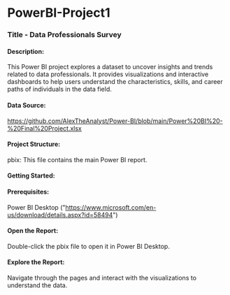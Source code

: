 # PowerBI-Project1
### Title - Data Professionals Survey
#### Description:
This Power BI project explores a dataset to uncover insights and trends related to data professionals. It provides visualizations and interactive dashboards to help users understand the characteristics, skills, and career paths of individuals in the data field.
#### Data Source: 
https://github.com/AlexTheAnalyst/Power-BI/blob/main/Power%20BI%20-%20Final%20Project.xlsx
#### Project Structure:
pbix: This file contains the main Power BI report.
#### Getting Started:
#### Prerequisites:
Power BI Desktop ("https://www.microsoft.com/en-us/download/details.aspx?id=58494")
#### Open the Report: 
Double-click the pbix file to open it in Power BI Desktop.
#### Explore the Report: 
Navigate through the pages and interact with the visualizations to understand the data.


